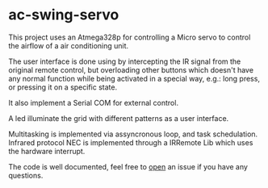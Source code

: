 # ac-swing-servo

This project uses an Atmega328p for controlling a Micro servo to control the airflow of a air conditioning unit.

The user interface is done using by intercepting the IR signal from the original remote control, but overloading other buttons which doesn't have any normal function while being activated in a special way, e.g.: long press, or pressing it on a specific state.

It also implement a Serial COM for external control.

A led illuminate the grid with different patterns as a user interface.

Multitasking is implemented via assyncronous loop, and task schedulation. Infrared protocol NEC is implemented through a IRRemote Lib which uses the hardware interrupt.

The code is well documented, feel free to [open](https://github.com/victornpb/ac-swing-servo/issues) an issue if you have any questions.
